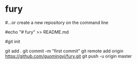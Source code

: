 # fury

#…or create a new repository on the command line

#echo "# fury" >> README.md

#git init

git add .
git commit -m "first commit"
git remote add origin https://github.com/guomingyi/fury.git
git push -u origin master

